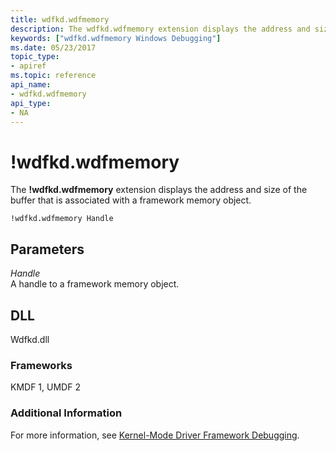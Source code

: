 ```yaml
---
title: wdfkd.wdfmemory
description: The wdfkd.wdfmemory extension displays the address and size of the buffer that is associated with a framework memory object.
keywords: ["wdfkd.wdfmemory Windows Debugging"]
ms.date: 05/23/2017
topic_type:
- apiref
ms.topic: reference
api_name:
- wdfkd.wdfmemory
api_type:
- NA
---
```


# !wdfkd.wdfmemory


The **!wdfkd.wdfmemory** extension displays the address and size of the buffer that is associated with a framework memory object.

```dbgcmd
!wdfkd.wdfmemory Handle
```

## Parameters


<span id="_______Handle______"></span><span id="_______handle______"></span><span id="_______HANDLE______"></span> *Handle*   
A handle to a framework memory object.

## DLL

Wdfkd.dll

### <span id="Frameworks"></span><span id="frameworks"></span><span id="FRAMEWORKS"></span>Frameworks

KMDF 1, UMDF 2

### Additional Information

For more information, see [Kernel-Mode Driver Framework Debugging](../debugger/kernel-mode-driver-framework-debugging.md).

 

 





